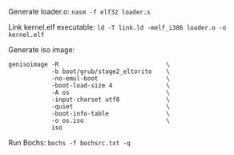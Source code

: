 Generate loader.o: `nasm -f elf32 loader.s`

Link kernel.elf executable: `ld -T link.ld -melf_i386 loader.o -o kernel.elf`

Generate iso image: 
```
genisoimage -R                              \
            -b boot/grub/stage2_eltorito    \
            -no-emul-boot                   \
            -boot-load-size 4               \
            -A os                           \
            -input-charset utf8             \
            -quiet                          \
            -boot-info-table                \
            -o os.iso                       \
            iso
```

Run Bochs: `bochs -f bochsrc.txt -q`